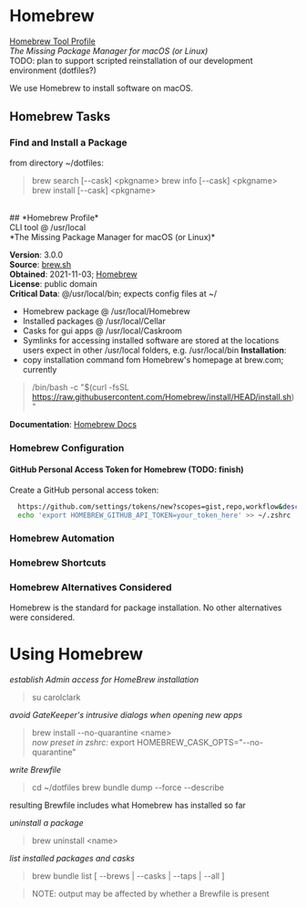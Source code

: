 # Homebrew
[Homebrew Tool Profile](#homebrew-profile)<br/>
*The Missing Package Manager for macOS (or Linux)*<br/>
TODO: plan to support scripted reinstallation of our development environment (dotfiles?)

We use Homebrew to install software on macOS.

## Homebrew Tasks

### Find and Install a Package
from directory ~/dotfiles:
> brew search 	[--cask] &lt;pkgname&gt;
> brew info   	[--cask] &lt;pkgname&gt;
> brew install	[--cask] &lt;pkgname&gt;

<br/>
## *Homebrew Profile*<br/>
CLI tool @ /usr/local<br/>
*The Missing Package Manager for macOS (or Linux)*<br/>

**Version**: 3.0.0<br/>
**Source**: [brew.sh](brew.sh)<br/>
**Obtained**: 2021-11-03; [Homebrew](brew.sh)<br/>
**License**: public domain<br/>
**Critical Data**: @/usr/local/bin; expects config files at ~/<br/>
- Homebrew package @ /usr/local/Homebrew
- Installed packages @ /usr/local/Cellar
- Casks for gui apps @ /usr/local/Caskroom
- Symlinks for accessing installed software are stored at the locations users expect
in other /usr/local folders, e.g. /usr/local/bin
**Installation**:<br/>
- copy installation command fom Homebrew's homepage at brew.com; currently
> /bin/bash -c "$(curl -fsSL https://raw.githubusercontent.com/Homebrew/install/HEAD/install.sh)"

**Documentation**: [Homebrew Docs](docs.brew.sh)<br/>

### Homebrew Configuration
#### GitHub Personal Access Token for Homebrew (TODO: finish)
Create a GitHub personal access token:
``` zsh
  https://github.com/settings/tokens/new?scopes=gist,repo,workflow&description=Homebrew
  echo 'export HOMEBREW_GITHUB_API_TOKEN=your_token_here' >> ~/.zshrc
```
### Homebrew Automation
### Homebrew Shortcuts
### Homebrew Alternatives Considered
Homebrew is the standard for package installation.
No other alternatives were considered.

# Using Homebrew
*establish Admin access for HomeBrew installation*
> su carolclark

*avoid GateKeeper's intrusive dialogs when opening new apps*
> brew install --no-quarantine &lt;name&gt;<br>
  *now preset in zshrc:*
  export HOMEBREW_CASK_OPTS="--no-quarantine"

*write Brewfile*
> cd ~/dotfiles
> brew bundle dump --force --describe<br>

  resulting Brewfile includes what Homebrew has installed so far

*uninstall a package*
> brew uninstall &lt;name&gt;<br>

*list installed packages and casks*<br>
> brew bundle list [ --brews | --casks | --taps | --all ]<br>

> NOTE: output may be affected by whether a Brewfile is present
